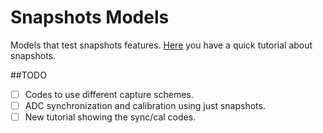 # Snapshots Models

Models that test snapshots features. [Here](https://sites.google.com/site/calandigital/tutorials/snapshot-tutorial?authuser=0) you have a quick tutorial about snapshots.

##TODO
- [ ] Codes to use different capture schemes.
- [ ] ADC synchronization and calibration using just snapshots.
- [ ] New tutorial showing the sync/cal codes.
